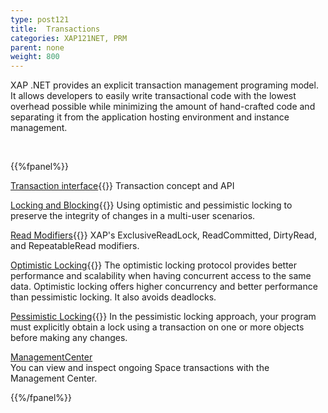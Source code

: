 ```yaml
---
type: post121
title:  Transactions
categories: XAP121NET, PRM
parent: none
weight: 800
---
```




XAP .NET provides an explicit transaction management programing model. It allows developers to easily write transactional code with the lowest overhead possible while minimizing the amount of hand-crafted code and separating it from the application hosting environment and instance management.


<br>

{{%fpanel%}}

[Transaction interface](./transaction-management.html){{<wbr>}}
Transaction concept and API

[Locking and Blocking](./transaction-locking-and-blocking.html){{<wbr>}}
Using optimistic and pessimistic locking to preserve the integrity of changes in a multi-user scenarios.

[Read Modifiers](./transaction-read-modifiers.html){{<wbr>}}
XAP's ExclusiveReadLock, ReadCommitted, DirtyRead, and RepeatableRead modifiers.

[Optimistic Locking](./transaction-optimistic-locking.html){{<wbr>}}
The optimistic locking protocol provides better performance and scalability when having concurrent access to the same data. Optimistic locking offers higher concurrency and better performance than pessimistic locking. It also avoids deadlocks.

[Pessimistic Locking](./transaction-pessimistic-locking.html){{<wbr>}}
In the pessimistic locking approach, your program must explicitly obtain a lock using a transaction on one or more objects before making any changes.

[ManagementCenter]({{%currentadmurl%}}/gigaspaces-browser-transaction-view.html)<br>
You can view and inspect ongoing Space transactions with the Management Center.

{{%/fpanel%}}
